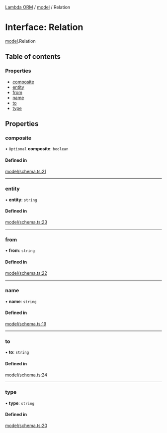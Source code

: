 [Lambda ORM](../README.md) / [model](../modules/model.md) / Relation

# Interface: Relation

[model](../modules/model.md).Relation

## Table of contents

### Properties

- [composite](model.Relation.md#composite)
- [entity](model.Relation.md#entity)
- [from](model.Relation.md#from)
- [name](model.Relation.md#name)
- [to](model.Relation.md#to)
- [type](model.Relation.md#type)

## Properties

### composite

• `Optional` **composite**: `boolean`

#### Defined in

[model/schema.ts:21](https://github.com/FlavioLionelRita/lambda-orm/blob/8689963/src/orm/model/schema.ts#L21)

___

### entity

• **entity**: `string`

#### Defined in

[model/schema.ts:23](https://github.com/FlavioLionelRita/lambda-orm/blob/8689963/src/orm/model/schema.ts#L23)

___

### from

• **from**: `string`

#### Defined in

[model/schema.ts:22](https://github.com/FlavioLionelRita/lambda-orm/blob/8689963/src/orm/model/schema.ts#L22)

___

### name

• **name**: `string`

#### Defined in

[model/schema.ts:19](https://github.com/FlavioLionelRita/lambda-orm/blob/8689963/src/orm/model/schema.ts#L19)

___

### to

• **to**: `string`

#### Defined in

[model/schema.ts:24](https://github.com/FlavioLionelRita/lambda-orm/blob/8689963/src/orm/model/schema.ts#L24)

___

### type

• **type**: `string`

#### Defined in

[model/schema.ts:20](https://github.com/FlavioLionelRita/lambda-orm/blob/8689963/src/orm/model/schema.ts#L20)
